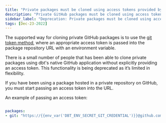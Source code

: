 ```yaml
---
title: "Private packages must be cloned using access tokens provided by environment variables"
description: "Private GitHub packages must be cloned using access tokens provided by environment variables."
sidebar_label: "Deprecation: Private packages must be cloned using access tokens"
tags: [Dec-23-2022]
---
```


The supported way for cloning private GitHub packages is to use the [git token method](/docs/build/packages#git-token-method), where an appropriate access token is passed into the package repository URL with an environment variable. 

There is a small number of people that has been able to clone private packages using dbt's native GitHub application without explicitly providing an access token. This functionality is being deprecated as it’s limited in flexibility. 

If you have been using a package hosted in a private repository on GitHub, you must start passing an access token into the URL. 

An example of passing an access token:

<File name='packages.yml'>

```yaml

packages:
- git: "https://{{env_var('DBT_ENV_SECRET_GIT_CREDENTIAL')}}@github.com/dbt-labs/awesome_repo.git"

```

</File>